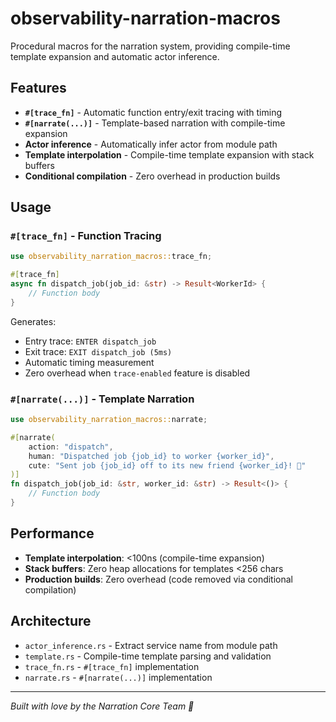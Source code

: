 # observability-narration-macros

Procedural macros for the narration system, providing compile-time template expansion and automatic actor inference.

## Features

- **`#[trace_fn]`** - Automatic function entry/exit tracing with timing
- **`#[narrate(...)]`** - Template-based narration with compile-time expansion
- **Actor inference** - Automatically infer actor from module path
- **Template interpolation** - Compile-time template expansion with stack buffers
- **Conditional compilation** - Zero overhead in production builds

## Usage

### `#[trace_fn]` - Function Tracing

```rust
use observability_narration_macros::trace_fn;

#[trace_fn]
async fn dispatch_job(job_id: &str) -> Result<WorkerId> {
    // Function body
}
```

Generates:
- Entry trace: `ENTER dispatch_job`
- Exit trace: `EXIT dispatch_job (5ms)`
- Automatic timing measurement
- Zero overhead when `trace-enabled` feature is disabled

### `#[narrate(...)]` - Template Narration

```rust
use observability_narration_macros::narrate;

#[narrate(
    action: "dispatch",
    human: "Dispatched job {job_id} to worker {worker_id}",
    cute: "Sent job {job_id} off to its new friend {worker_id}! 🎫"
)]
fn dispatch_job(job_id: &str, worker_id: &str) -> Result<()> {
    // Function body
}
```

## Performance

- **Template interpolation**: <100ns (compile-time expansion)
- **Stack buffers**: Zero heap allocations for templates <256 chars
- **Production builds**: Zero overhead (code removed via conditional compilation)

## Architecture

- `actor_inference.rs` - Extract service name from module path
- `template.rs` - Compile-time template parsing and validation
- `trace_fn.rs` - `#[trace_fn]` implementation
- `narrate.rs` - `#[narrate(...)]` implementation

---

*Built with love by the Narration Core Team 🎀*
